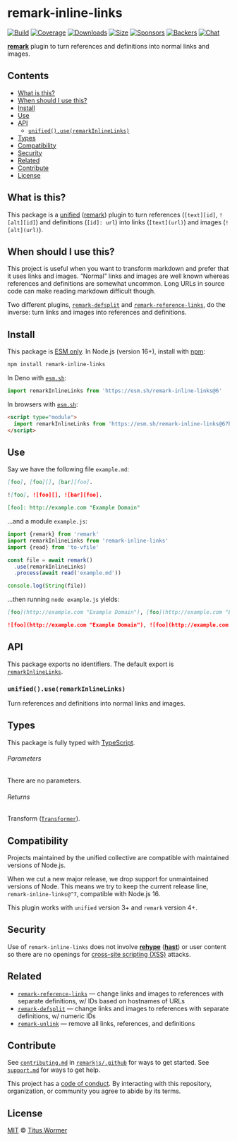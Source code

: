 # remark-inline-links

[![Build][build-badge]][build]
[![Coverage][coverage-badge]][coverage]
[![Downloads][downloads-badge]][downloads]
[![Size][size-badge]][size]
[![Sponsors][sponsors-badge]][collective]
[![Backers][backers-badge]][collective]
[![Chat][chat-badge]][chat]

**[remark][]** plugin to turn references and definitions into normal links and
images.

## Contents

*   [What is this?](#what-is-this)
*   [When should I use this?](#when-should-i-use-this)
*   [Install](#install)
*   [Use](#use)
*   [API](#api)
    *   [`unified().use(remarkInlineLinks)`](#unifieduseremarkinlinelinks)
*   [Types](#types)
*   [Compatibility](#compatibility)
*   [Security](#security)
*   [Related](#related)
*   [Contribute](#contribute)
*   [License](#license)

## What is this?

This package is a [unified][] ([remark][]) plugin to turn references
(`[text][id]`, `![alt][id]`) and definitions (`[id]: url`) into links
(`[text](url)`) and images (`![alt](url)`).

## When should I use this?

This project is useful when you want to transform markdown and prefer that it
uses links and images.
“Normal” links and images are well known whereas references and definitions
are somewhat uncommon.
Long URLs in source code can make reading markdown difficult though.

Two different plugins, [`remark-defsplit`][remark-defsplit] and
[`remark-reference-links`][remark-reference-links], do the inverse: turn
links and images into references and definitions.

## Install

This package is [ESM only][esm].
In Node.js (version 16+), install with [npm][]:

```sh
npm install remark-inline-links
```

In Deno with [`esm.sh`][esmsh]:

```js
import remarkInlineLinks from 'https://esm.sh/remark-inline-links@6'
```

In browsers with [`esm.sh`][esmsh]:

```html
<script type="module">
  import remarkInlineLinks from 'https://esm.sh/remark-inline-links@6?bundle'
</script>
```

## Use

Say we have the following file `example.md`:

```markdown
[foo], [foo][], [bar][foo].

![foo], ![foo][], ![bar][foo].

[foo]: http://example.com "Example Domain"
```

…and a module `example.js`:

```js
import {remark} from 'remark'
import remarkInlineLinks from 'remark-inline-links'
import {read} from 'to-vfile'

const file = await remark()
  .use(remarkInlineLinks)
  .process(await read('example.md'))

console.log(String(file))
```

…then running `node example.js` yields:

```markdown
[foo](http://example.com "Example Domain"), [foo](http://example.com "Example Domain"), [bar](http://example.com "Example Domain").

![foo](http://example.com "Example Domain"), ![foo](http://example.com "Example Domain"), ![bar](http://example.com "Example Domain").
```

## API

This package exports no identifiers.
The default export is [`remarkInlineLinks`][api-remark-inline-links].

### `unified().use(remarkInlineLinks)`

Turn references and definitions into normal links and images.

## Types

This package is fully typed with [TypeScript][].

###### Parameters

There are no parameters.

###### Returns

Transform ([`Transformer`][unified-transformer]).

## Compatibility

Projects maintained by the unified collective are compatible with maintained
versions of Node.js.

When we cut a new major release, we drop support for unmaintained versions of
Node.
This means we try to keep the current release line, `remark-inline-links@^7`,
compatible with Node.js 16.

This plugin works with `unified` version 3+ and `remark` version 4+.

## Security

Use of `remark-inline-links` does not involve **[rehype][]** (**[hast][]**) or
user content so there are no openings for
[cross-site scripting (XSS)][wiki-xss] attacks.

## Related

*   [`remark-reference-links`][remark-reference-links]
    — change links and images to references with separate definitions,
    w/ IDs based on hostnames of URLs
*   [`remark-defsplit`][remark-defsplit]
    — change links and images to references with separate definitions,
    w/ numeric IDs
*   [`remark-unlink`](https://github.com/remarkjs/remark-unlink)
    — remove all links, references, and definitions

## Contribute

See [`contributing.md`][contributing] in [`remarkjs/.github`][health] for ways
to get started.
See [`support.md`][support] for ways to get help.

This project has a [code of conduct][coc].
By interacting with this repository, organization, or community you agree to
abide by its terms.

## License

[MIT][license] © [Titus Wormer][author]

<!-- Definitions -->

[build-badge]: https://github.com/remarkjs/remark-inline-links/workflows/main/badge.svg

[build]: https://github.com/remarkjs/remark-inline-links/actions

[coverage-badge]: https://img.shields.io/codecov/c/github/remarkjs/remark-inline-links.svg

[coverage]: https://codecov.io/github/remarkjs/remark-inline-links

[downloads-badge]: https://img.shields.io/npm/dm/remark-inline-links.svg

[downloads]: https://www.npmjs.com/package/remark-inline-links

[size-badge]: https://img.shields.io/bundlejs/size/remark-inline-links

[size]: https://bundlejs.com/?q=remark-inline-links

[sponsors-badge]: https://opencollective.com/unified/sponsors/badge.svg

[backers-badge]: https://opencollective.com/unified/backers/badge.svg

[collective]: https://opencollective.com/unified

[chat-badge]: https://img.shields.io/badge/chat-discussions-success.svg

[chat]: https://github.com/remarkjs/remark/discussions

[npm]: https://docs.npmjs.com/cli/install

[esm]: https://gist.github.com/sindresorhus/a39789f98801d908bbc7ff3ecc99d99c

[esmsh]: https://esm.sh

[health]: https://github.com/remarkjs/.github

[contributing]: https://github.com/remarkjs/.github/blob/main/contributing.md

[support]: https://github.com/remarkjs/.github/blob/main/support.md

[coc]: https://github.com/remarkjs/.github/blob/main/code-of-conduct.md

[license]: license

[author]: https://wooorm.com

[hast]: https://github.com/syntax-tree/hast

[rehype]: https://github.com/rehypejs/rehype

[remark]: https://github.com/remarkjs/remark

[remark-defsplit]: https://github.com/remarkjs/remark-defsplit

[remark-reference-links]: https://github.com/remarkjs/remark-reference-links

[typescript]: https://www.typescriptlang.org

[unified]: https://github.com/unifiedjs/unified

[unified-transformer]: https://github.com/unifiedjs/unified#transformer

[wiki-xss]: https://en.wikipedia.org/wiki/Cross-site_scripting

[api-remark-inline-links]: #unifieduseremarkinlinelinks
